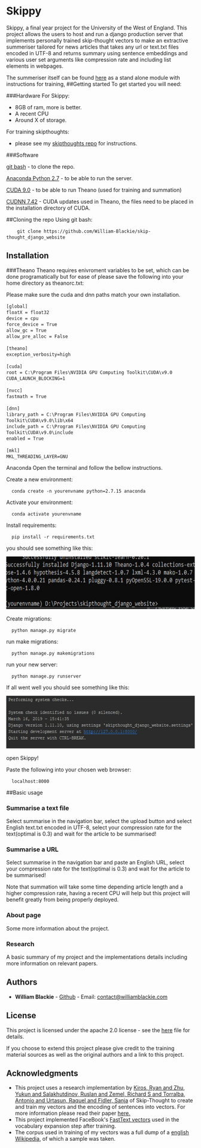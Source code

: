 # Skippy
Skippy, a final year project for the University of the West of England. This project allows the users to host and run a django production server that implements personally trained skip-thought vectors to make an extractive summeriser tailored for news articles that takes any url or text.txt files encoded in UTF-8 and returns summary using sentence embeddings and various user set arguments like compression rate and including list elements in webpages.

The summeriser itself can be found [here]() as a stand alone module with instructions for training,
##Getting started
To get started you will need:

###Hardware
For Skippy:
* 8GB of ram, more is better.
* A recent CPU
* Around X of storage.

For training skipthoughts:
* please see my [skipthoughts repo](https://github.com/William-Blackie/Extractive_Skip-thought_Summeriser) for instructions.


###Software

[git bash](https://gitforwindows.org/) - to clone the repo.

[Anaconda Python 2.7](https://www.anaconda.com/distribution/) - to be able to run the server.

[CUDA 9.0](https://developer.nvidia.com/cuda-90-download-archive)  - to be able to run Theano (used for training and summation)

[CUDNN 7.42](https://developer.nvidia.com/rdp/cudnn-archive) - CUDA updates used in Theano, the files need to be placed in the installation directory of CUDA.

##Cloning the repo
Using git bash:
```
    git clone https://github.com/William-Blackie/skip-thought_django_website
```

## Installation
###Theano
Theano requires enivroment variables to be set, which can be done programatically but for ease of please save the following into your home directory as theanorc.txt:

Please make sure the cuda and dnn paths match your own installation.
```
[global]
floatX = float32
device = cpu
force_device = True
allow_gc = True
allow_pre_alloc = False

[theano]
exception_verbosity=high

[cuda]
root = C:\Program Files\NVIDIA GPU Computing Toolkit\CUDA\v9.0
CUDA_LAUNCH_BLOCKING=1 

[nvcc]
fastmath = True

[dnn] 
library_path = C:\Program Files\NVIDIA GPU Computing Toolkit\CUDA\v9.0\lib\x64
include_path = C:\Program Files\NVIDIA GPU Computing Toolkit\CUDA\v9.0\include
enabled = True

[mkl]
MKL_THREADING_LAYER=GNU
```

Anaconda
Open the terminal and follow the bellow instructions.

Create a new environment:
```
  conda create -n yourenvname python=2.7.15 anaconda
```

Activate your environment:
```
  conda activate yourenvname
```

Install requirements:
```
  pip install -r requirements.txt
```

you should see something like this:

<p>
    <img src="README_images/requirements.txt_output.jpg" width="530" height="140" />
</p>

Create migrations:
```
  python manage.py migrate
```

run make migrations:
```
  python manage.py makemigrations
```

run your new server:
```
  python manage.py runserver
```

If all went well you should see something like this:

<p>
    <img src="README_images/start_server.jpg" width="530" height="140" />
</p>

open Skippy! 

Paste the following into your chosen web browser:
```
  localhost:8000
```

##Basic usage
### Summarise a text file
Select summarise in the navigation bar, select the upload button and select English text.txt encoded in UTF-8, select your compression rate for the text(optimal is 0.3) and wait for the article to be summarised!


### Summarise a URL
Select summarise in the navigation bar and paste an English URL, select your compression rate for the text(optimal is 0.3) and wait for the article to be summarised!

Note that summation will take some time depending article length and a higher compression rate, having a recent CPU will help but this project will benefit greatly from being properly deployed.
### About page
Some more information about the project.

### Research 
A basic summary of my project and the implementations details including more information on relevant papers.
## Authors

* **William Blackie** - [Github](https://github.com/William-Blackie) - Email: contact@williamblackie.com


## License

This project is licensed under the apache 2.0 license - see the [here](http://www.apache.org/licenses/LICENSE-2.0) file for details.

If you choose to extend this project please give credit to the training material sources as well as the original authors and a link to this project.

## Acknowledgments

* This project uses a research implementation by [Kiros, Ryan and Zhu, Yukun and Salakhutdinov, Ruslan and Zemel, Richard S and Torralba, Antonio and Urtasun, Raquel and Fidler, Sanja](https://github.com/ryankiros/skip-thoughts) of Skip-Thought to create and train my vectors and the encoding of sentences into vectors. For more information please read their paper [here.](https://arxiv.org/abs/1506.06726)
* This project implemented FaceBook's [FastText vectors](https://fasttext.cc/docs/en/crawl-vectors.html) used in the vocabulary expansion step after training.
* The corpus used in training of my vectors was a full dump of a [english Wikipedia](https://dumps.wikimedia.org/), of which a sample was taken.
